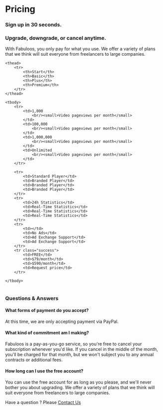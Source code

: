 # Pricing

### Sign up in 30 seconds. 
### Upgrade, downgrade, or cancel anytime.

<p>With Fabuloos, you only pay for what you use. We offer a variety of plans that we think will suit everyone from freelancers to large companies.</p>

<table class="table table-hover table-bordered">

	<thead>
		<tr>
			<th>Start</th>
			<th>Basic</th>
			<th>Plus</th>
			<th>Premium</th>
		</tr>
	</thead>

	<tbody>
		<tr>
			<td>1,000
				<br/><small>Video pageviews per month</small>
			</td>
			<td>100,000
				<br/><small>Video pageviews per month</small>
			</td>
			<td>1,000,000
				<br/><small>Video pageviews per month</small>
			</td>
			<td>Unlimited
				<br/><small>Video pageviews per month</small>
			</td>
		</tr>
			
		<tr>
			<td>Standard Player</td>
			<td>Branded Player</td>
			<td>Branded Player</td>
			<td>Branded Player</td>
		</tr>
		<tr>
			<td>24h Statistics</td>
			<td>Real-Time Statistics</td>
			<td>Real-Time Statistics</td>
			<td>Real-Time Statistics</td>
		</tr>
		<tr>
			<td></td>
			<td>No Ads</td>
			<td>Ad Exchange Support</td>
			<td>Ad Exchange Support</td>
		</tr>
		<tr class="success">
			<td>FREE</td>
			<td>$79/month</td>
			<td>$590/month</td>
			<td>Request price</td>
		</tr>		
		
	</tbody>

</table>

### Questions & Answers

#### What forms of payment do you accept?

At this time, we are only accepting payment via PayPal.

#### What kind of commitment am I making?

Fabuloos is a pay-as-you-go service, so you're free to cancel your subscription whenever you'd like. If you cancel in the middle of the month, you'll be charged for that month, but we won't subject you to any annual contracts or additional fees.

#### How long can I use the free account?

You can use the free account for as long as you please, and we'll never bother you about upgrading. We offer a variety of plans that we think will suit everyone from freelancers to large companies.

<p>Have a question ? Please <a href="/contact.html">Contact Us</a></p>